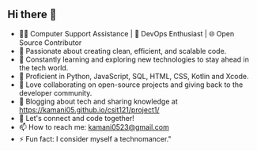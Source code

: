 ## Hi there 👋

- 👨‍💻 Computer Support Assistance | 🚀 DevOps Enthusiast | 🌐 Open Source Contributor
- 🔧 Passionate about creating clean, efficient, and scalable code.
- 🌱 Constantly learning and exploring new technologies to stay ahead in the tech world.
- 🧰 Proficient in Python, JavaScript, SQL, HTML, CSS, Kotlin and Xcode.
- 🌟 Love collaborating on open-source projects and giving back to the developer community.
- 📝 Blogging about tech and sharing knowledge at https://kamani05.github.io/csit121/project1/
- 🌱 Let's connect and code together!
- 📫 How to reach me: kamani0523@gmail.com
- ⚡ Fun fact:  I consider myself a technomancer."
